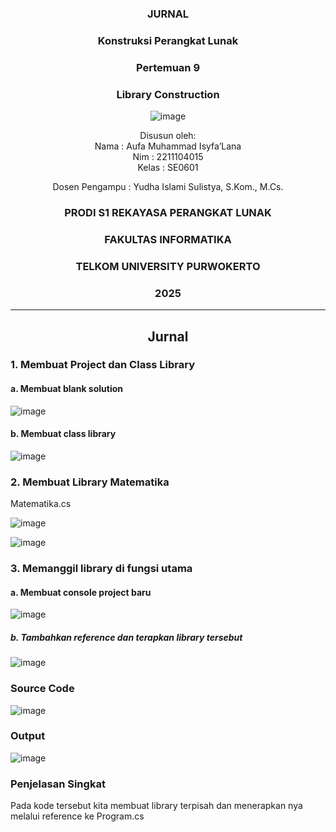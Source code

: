 <div align="center">

### JURNAL

### Konstruksi Perangkat Lunak

### Pertemuan 9
### Library Construction

![image](https://github.com/user-attachments/assets/2948daec-1e7a-4765-8f23-df638a387c87)

Disusun oleh:  
Nama : Aufa Muhammad Isyfa’Lana  
Nim : 2211104015  
Kelas : SE0601

Dosen Pengampu : 
Yudha Islami Sulistya, S.Kom., M.Cs. 

### PRODI S1 REKAYASA PERANGKAT LUNAK  
### FAKULTAS INFORMATIKA  
### TELKOM UNIVERSITY PURWOKERTO  
### 2025

</div>

---
<div align="center">

## Jurnal

</div>

### 1. Membuat Project dan Class Library 
#### a. Membuat blank solution 

![image](https://github.com/user-attachments/assets/a2b12474-c226-4155-92bf-8dfe5f9455d9)

#### b. Membuat class library 

![image](https://github.com/user-attachments/assets/278b5753-e013-48e5-ad90-ac0b25ef449c)

### 2. Membuat Library Matematika
Matematika.cs

![image](https://github.com/user-attachments/assets/c331fbd2-6f99-45f5-ba98-d261d1437527)

![image](https://github.com/user-attachments/assets/8046746a-8632-4453-98bc-b893fa08de9a)

### 3. Memanggil library di fungsi utama 

#### a. Membuat console project baru 

![image](https://github.com/user-attachments/assets/8e1808fd-0e27-475a-bc09-4e59fbb2b743)

##### b. Tambahkan reference dan terapkan library tersebut 

![image](https://github.com/user-attachments/assets/9c471c9b-171f-43e2-963c-fa38e563bedf)

### Source Code 

![image](https://github.com/user-attachments/assets/a6b70ea6-f5e8-4321-a180-0ff1ac5ca76e)

### Output 

![image](https://github.com/user-attachments/assets/b2a0feab-81ef-4088-a2f8-c915ea7f183a)

### Penjelasan Singkat 
Pada kode tersebut kita membuat library terpisah dan menerapkan nya melalui reference ke Program.cs


